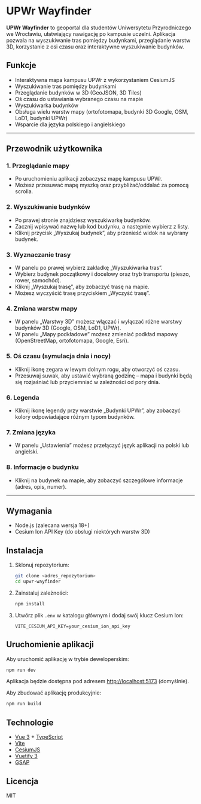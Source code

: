 # UPWr Wayfinder

**UPWr Wayfinder** to geoportal dla studentów Uniwersytetu Przyrodniczego we Wrocławiu, ułatwiający nawigację po kampusie uczelni. Aplikacja pozwala na wyszukiwanie tras pomiędzy budynkami, przeglądanie warstw 3D, korzystanie z osi czasu oraz interaktywne wyszukiwanie budynków.

## Funkcje

- Interaktywna mapa kampusu UPWr z wykorzystaniem CesiumJS
- Wyszukiwanie tras pomiędzy budynkami
- Przeglądanie budynków w 3D (GeoJSON, 3D Tiles)
- Oś czasu do ustawiania wybranego czasu na mapie
- Wyszukiwarka budynków
- Obsługa wielu warstw mapy (ortofotomapa, budynki 3D Google, OSM, LoD1, budynki UPWr)
- Wsparcie dla języka polskiego i angielskiego

---

## Przewodnik użytkownika

### 1. **Przeglądanie mapy**
- Po uruchomieniu aplikacji zobaczysz mapę kampusu UPWr.
- Możesz przesuwać mapę myszką oraz przybliżać/oddalać za pomocą scrolla.

### 2. **Wyszukiwanie budynków**
- Po prawej stronie znajdziesz wyszukiwarkę budynków.
- Zacznij wpisywać nazwę lub kod budynku, a następnie wybierz z listy.
- Kliknij przycisk „Wyszukaj budynek”, aby przenieść widok na wybrany budynek.

### 3. **Wyznaczanie trasy**
- W panelu po prawej wybierz zakładkę „Wyszukiwarka tras”.
- Wybierz budynek początkowy i docelowy oraz tryb transportu (pieszo, rower, samochód).
- Kliknij „Wyszukaj trasę”, aby zobaczyć trasę na mapie.
- Możesz wyczyścić trasę przyciskiem „Wyczyść trasę”.

### 4. **Zmiana warstw mapy**
- W panelu „Warstwy 3D” możesz włączać i wyłączać różne warstwy budynków 3D (Google, OSM, LoD1, UPWr).
- W panelu „Mapy podkładowe” możesz zmieniać podkład mapowy (OpenStreetMap, ortofotomapa, Google, Esri).

### 5. **Oś czasu (symulacja dnia i nocy)**
- Kliknij ikonę zegara w lewym dolnym rogu, aby otworzyć oś czasu.
- Przesuwaj suwak, aby ustawić wybraną godzinę – mapa i budynki będą się rozjaśniać lub przyciemniać w zależności od pory dnia.

### 6. **Legenda**
- Kliknij ikonę legendy przy warstwie „Budynki UPWr”, aby zobaczyć kolory odpowiadające różnym typom budynków.

### 7. **Zmiana języka**
- W panelu „Ustawienia” możesz przełączyć język aplikacji na polski lub angielski.

### 8. **Informacje o budynku**
- Kliknij na budynek na mapie, aby zobaczyć szczegółowe informacje (adres, opis, numer).

---

## Wymagania

- Node.js (zalecana wersja 18+)
- Cesium Ion API Key (do obsługi niektórych warstw 3D)

## Instalacja

1. Sklonuj repozytorium:
   ```bash
   git clone <adres_repozytorium>
   cd upwr-wayfinder
   ```

2. Zainstaluj zależności:
   ```bash
   npm install
   ```

3. Utwórz plik `.env` w katalogu głównym i dodaj swój klucz Cesium Ion:
   ```
   VITE_CESIUM_API_KEY=your_cesium_ion_api_key
   ```

## Uruchomienie aplikacji

Aby uruchomić aplikację w trybie deweloperskim:
```bash
npm run dev
```
Aplikacja będzie dostępna pod adresem [http://localhost:5173](http://localhost:5173) (domyślnie).

Aby zbudować aplikację produkcyjnie:
```bash
npm run build
```

## Technologie

- [Vue 3](https://vuejs.org/) + [TypeScript](https://www.typescriptlang.org/)
- [Vite](https://vitejs.dev/)
- [CesiumJS](https://cesium.com/platform/cesiumjs/)
- [Vuetify 3](https://next.vuetifyjs.com/)
- [GSAP](https://greensock.com/gsap/)

## Licencja

MIT
